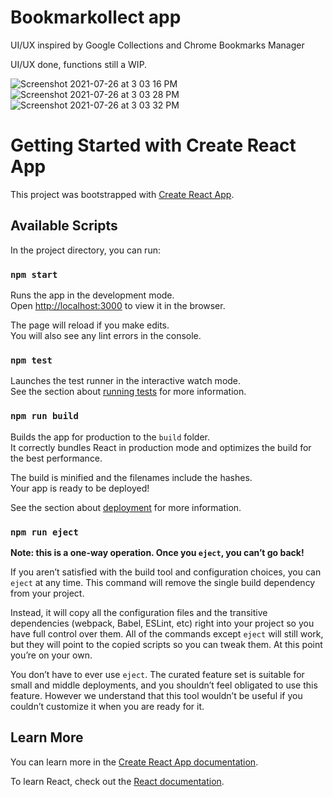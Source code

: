 # Bookmarkollect app

UI/UX inspired by Google Collections and Chrome Bookmarks Manager

UI/UX done, functions still a WIP.


![Screenshot 2021-07-26 at 3 03 16 PM](https://user-images.githubusercontent.com/71374506/126947795-120cceab-ecda-436f-acd4-4f2614dab8df.png)
![Screenshot 2021-07-26 at 3 03 28 PM](https://user-images.githubusercontent.com/71374506/126947810-b394df9b-415f-49fd-a8b8-21630b5131cd.png)
![Screenshot 2021-07-26 at 3 03 32 PM](https://user-images.githubusercontent.com/71374506/126947808-9ce26ba9-fca9-4836-9cd8-0663e3302fb8.png)



# Getting Started with Create React App

This project was bootstrapped with [Create React App](https://github.com/facebook/create-react-app).

## Available Scripts

In the project directory, you can run:

### `npm start`

Runs the app in the development mode.\
Open [http://localhost:3000](http://localhost:3000) to view it in the browser.

The page will reload if you make edits.\
You will also see any lint errors in the console.

### `npm test`

Launches the test runner in the interactive watch mode.\
See the section about [running tests](https://facebook.github.io/create-react-app/docs/running-tests) for more information.

### `npm run build`

Builds the app for production to the `build` folder.\
It correctly bundles React in production mode and optimizes the build for the best performance.

The build is minified and the filenames include the hashes.\
Your app is ready to be deployed!

See the section about [deployment](https://facebook.github.io/create-react-app/docs/deployment) for more information.

### `npm run eject`

**Note: this is a one-way operation. Once you `eject`, you can’t go back!**

If you aren’t satisfied with the build tool and configuration choices, you can `eject` at any time. This command will remove the single build dependency from your project.

Instead, it will copy all the configuration files and the transitive dependencies (webpack, Babel, ESLint, etc) right into your project so you have full control over them. All of the commands except `eject` will still work, but they will point to the copied scripts so you can tweak them. At this point you’re on your own.

You don’t have to ever use `eject`. The curated feature set is suitable for small and middle deployments, and you shouldn’t feel obligated to use this feature. However we understand that this tool wouldn’t be useful if you couldn’t customize it when you are ready for it.

## Learn More

You can learn more in the [Create React App documentation](https://facebook.github.io/create-react-app/docs/getting-started).

To learn React, check out the [React documentation](https://reactjs.org/).

